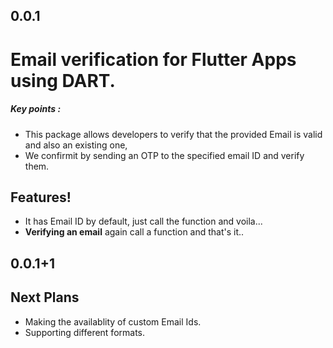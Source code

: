 ## 0.0.1
# Email verification for Flutter Apps using DART.

##### Key points :
  - This package allows developers to verify that the provided Email is valid and also an existing one,
  - We confirmit by sending an OTP to the specified email ID and verify them.

## Features!
  - It has Email ID by default, just call the function and voila... 
  - **Verifying an email** again call a function and that's it.. 

## 0.0.1+1
## Next Plans
  - Making the availablity of custom Email Ids.
  - Supporting different formats.
